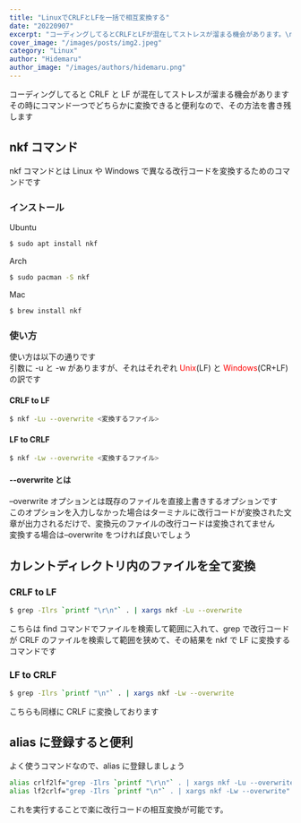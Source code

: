 ```yaml
---
title: "LinuxでCRLFとLFを一括で相互変換する"
date: "20220907"
excerpt: "コーディングしてるとCRLFとLFが混在してストレスが溜まる機会があります。\nその時にコマンド一つでどちらかに変換できると便利なので、その方法を書き残します。"
cover_image: "/images/posts/img2.jpeg"
category: "Linux"
author: "Hidemaru"
author_image: "/images/authors/hidemaru.png"
---
```


コーディングしてると CRLF と LF が混在してストレスが溜まる機会があります  
その時にコマンド一つでどちらかに変換できると便利なので、その方法を書き残します

## nkf コマンド

nkf コマンドとは Linux や Windows で異なる改行コードを変換するためのコマンドです

### インストール

Ubuntu

```bash
$ sudo apt install nkf
```

Arch

```bash
$ sudo pacman -S nkf
```

Mac

```bash
$ brew install nkf
```

### 使い方

使い方は以下の通りです  
引数に -u と -w がありますが、それはそれぞれ <span style="color: red">Unix</span>(LF) と <span style="color: red">Windows</span>(CR+LF) の訳です

#### CRLF to LF

```bash
$ nkf -Lu --overwrite <変換するファイル>
```

#### LF to CRLF

```bash
$ nkf -Lw --overwrite <変換するファイル>
```

#### --overwrite とは

–overwrite オプションとは既存のファイルを直接上書きするオプションです  
このオプションを入力しなかった場合はターミナルに改行コードが変換された文章が出力されるだけで、変換元のファイルの改行コードは変換されてません  
変換する場合は–overwrite をつければ良いでしょう

## カレントディレクトリ内のファイルを全て変換

### CRLF to LF

```bash
$ grep -Ilrs `printf "\r\n"` . | xargs nkf -Lu --overwrite
```

こちらは find コマンドでファイルを検索して範囲に入れて、grep で改行コードが CRLF のファイルを検索して範囲を狭めて、その結果を nkf で LF に変換するコマンドです

### LF to CRLF

```bash
$ grep -Ilrs `printf "\n"` . | xargs nkf -Lw --overwrite
```

こちらも同様に CRLF に変換しております

## alias に登録すると便利

よく使うコマンドなので、alias に登録しましょう

```bash
alias crlf2lf="grep -Ilrs `printf "\r\n"` . | xargs nkf -Lu --overwrite"
alias lf2crlf="grep -Ilrs `printf "\n"` . | xargs nkf -Lw --overwrite"
```

これを実行することで楽に改行コードの相互変換が可能です。

